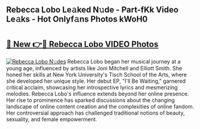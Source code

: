 ## Rebecca Lobo Le𝚊ked N𝚞de - Part-fKk Video Le𝚊ks - Hot Onlyf𝚊ns Photos kWoH0

# <h2><a href="http://ab37356.deff.icu/?id=Rebecca+Lobo">🔗 New 👉🔴 Rebecca Lobo VIDEO Photos</a></h2>

[![Rebecca Lobo N𝚞des](https://i.imgur.com/rIISA9y.gif)](http://ab37356.deff.icu/?id=Rebecca+Lobo)
Rebecca Lobo began her musical journey at a young age, influenced by artists like Joni Mitchell and Elliott Smith. She honed her skills at New York University's Tisch School of the Arts, where she developed her unique style. Her debut EP, "I'll Be Waiting," garnered critical acclaim, showcasing her introspective lyrics and mesmerizing melodies. Rebecca Lobo's influence extends beyond her online presence. Her rise to prominence has sparked discussions about the changing landscape of online content creation and the complexities of online fandom. Her controversial approach has challenged traditional notions of beauty, sexuality, and female empowerment.
